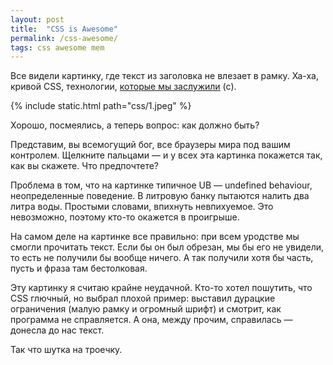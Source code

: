 ```yaml
---
layout: post
title:  "CSS is Awesome"
permalink: /css-awesome/
tags: css awesome mem
---
```


Все видели картинку, где текст из заголовка не влезает в рамку. Ха-ха, кривой CSS,
технологии, [которые мы заслужили](/we-deserve/) (с).

{% include static.html path="css/1.jpeg" %}

Хорошо, посмеялись, а теперь вопрос: как должно быть?

Представим, вы всемогущий бог, все браузеры мира под вашим контролем.  Щелкните
пальцами — и у всех эта картинка покажется так, как вы скажете. Что предпочтете?

Проблема в том, что на картинке типичное UB — undefined behaviour,
неопределенные поведение. В литровую банку пытаются налить два литра воды.
Простыми словами, впихнуть невпихуемое. Это невозможно, поэтому кто-то окажется
в проигрыше.

На самом деле на картинке все правильно: при всем уродстве мы смогли прочитать
текст. Если бы он был обрезан, мы бы его не увидели, то есть не получили бы
вообще ничего. А так получили хотя бы часть, пусть и фраза там бестолковая.

Эту картинку я считаю крайне неудачной. Кто-то хотел пошутить, что CSS глючный,
но выбрал плохой пример: выставил дурацкие ограничения (малую рамку и огромный
шрифт) и смотрит, как программа не справляется. А она, между прочим, справилась
— донесла до нас текст.

Так что шутка на троечку.
